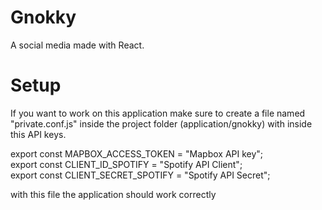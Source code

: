 # Gnokky
A social media made with React.

# Setup
If you want to work on this application make sure to create a file named "private.conf.js" inside the project folder (application/gnokky)
with inside this API keys.

export const MAPBOX_ACCESS_TOKEN = "Mapbox API key"; <br />
export const CLIENT_ID_SPOTIFY = "Spotify API Client"; <br />
export const CLIENT_SECRET_SPOTIFY = "Spotify API Secret"; <br />

with this file the application should work correctly
